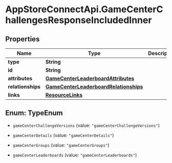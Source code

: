 # AppStoreConnectApi.GameCenterChallengesResponseIncludedInner

## Properties

Name | Type | Description | Notes
------------ | ------------- | ------------- | -------------
**type** | **String** |  | 
**id** | **String** |  | 
**attributes** | [**GameCenterLeaderboardAttributes**](GameCenterLeaderboardAttributes.md) |  | [optional] 
**relationships** | [**GameCenterLeaderboardRelationships**](GameCenterLeaderboardRelationships.md) |  | [optional] 
**links** | [**ResourceLinks**](ResourceLinks.md) |  | [optional] 



## Enum: TypeEnum


* `gameCenterChallengeVersions` (value: `"gameCenterChallengeVersions"`)

* `gameCenterDetails` (value: `"gameCenterDetails"`)

* `gameCenterGroups` (value: `"gameCenterGroups"`)

* `gameCenterLeaderboards` (value: `"gameCenterLeaderboards"`)




